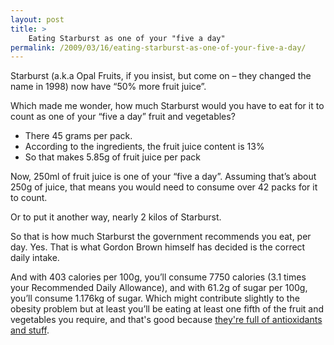 ```yaml
---
layout: post
title: >
    Eating Starburst as one of your "five a day"
permalink: /2009/03/16/eating-starburst-as-one-of-your-five-a-day/
---
```

Starburst (a.k.a Opal Fruits, if you insist, but come on – they changed the name in 1998) now have “50% more fruit juice”.

Which made me wonder, how much Starburst would you have to eat for it to count as one of your “five a day” fruit and vegetables?
<ul>
	<li>There 45 grams per pack.</li>
	<li>According to the ingredients, the fruit juice content is 13%</li>
	<li>So that makes 5.85g of fruit juice per pack</li>
</ul>
Now, 250ml of fruit juice is one of your “five a day”. Assuming that’s about 250g of juice, that means you would need to consume over 42 packs for it to count.

Or to put it another way, nearly 2 kilos of Starburst.

So that is how much Starburst the government recommends you eat, per day. Yes. That is what Gordon Brown himself has decided is the correct daily intake.

And with 403 calories per 100g, you’ll consume 7750 calories (3.1 times your Recommended Daily Allowance), and with 61.2g of sugar per 100g, you’ll consume 1.176kg of sugar. Which might contribute slightly to the obesity problem but at least you’ll be eating at least one fifth of the fruit and vegetables you require, and that's good because <a href="http://www.badscience.net/2007/12/epistemological-indulgences/">they're full of antioxidants and stuff</a>.
